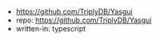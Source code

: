 
- https://github.com/TriplyDB/Yasgui
- repo: https://github.com/TriplyDB/Yasgui
- written-in: typescript